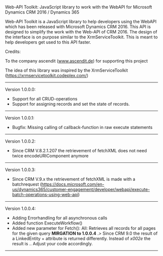  Web-API Toolkit: JavaScript library to work with the WebAPI for Microsoft Dynamics CRM 2016 / Dynamics 365

Web-API Toolkit is a JavaScript library to help developers using the WebAPI which has been released with
Microsoft Dynamics CRM 2016. This API is designed to simplify the work with the Web-API of CRM 2016. 
The design of the interface is on purpose similar to the XrmServiceToolkit. This is meant to help developers 
get used to this API faster.

Credits:

To the company ascendit (www.ascendit.de) for supporting this project

The idea of this library was inspired by the XrmServiceToolkit (https://xrmservicetoolkit.codeplex.com/)

*****************************************************************************************************************
Version 1.0.0.0: 
 - Support for all CRUD-operations
 - Support for assigning records and set the state of records.
*****************************************************************************************************************
Version 1.0.0.1: 
 - Bugfix: Missing calling of callback-function in raw execute statements
*****************************************************************************************************************
Version 1.0.0.2: 
 - Since CRM V.8.2.1.207 the retrievement of fetchXML does not need twice encodeURIComponent anymore
*****************************************************************************************************************
Version 1.0.0.3: 
 - Since CRM V.9.x the retrievement of fetchXML is made with a batchrequest (https://docs.microsoft.com/en-us/dynamics365/customer-engagement/developer/webapi/execute-batch-operations-using-web-api)
*****************************************************************************************************************
Version 1.0.0.4: 
 - Adding Errorhandling for all asynchronous calls
 - Added function ExecuteWorkflow()
 - Added new parameter for Fetch(): 
       All: Retrieves all records for all pages for the given query
 **MIRGATION to 1.0.0.4**
 .> Since CRM 9.0 the result of a LinkedEntity + attribute is returned differently. 
    Instead of <Alias>_x002e_<Attribute> the result is <Alias>.<Attribute>. Adjust your code accordingly.
*****************************************************************************************************************
